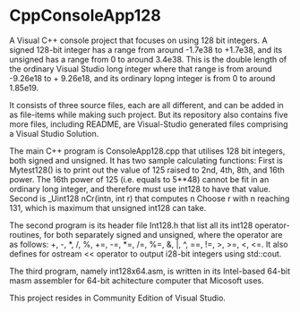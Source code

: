 # CppConsoleApp128

A Visual C++ console project that focuses on using 128 bit integers.
A signed 128-bit integer has a range from around -1.7e38 to +1.7e38, and its unsigned has a range from 0 to around 3.4e38. This is the double length of the ordinary Visual Studio long integer where that range is from around -9.26e18 to + 9.26e18, and its ordinary lopng integer is from 0 to around 1.85e19.

It consists of three source files, each are all different, and can be added in as file-items while making such project. But its repository also contains five more files, including README, are Visual-Studio generated files comprising a Visual Studio Solution.

The main C++ program is ConsoleApp128.cpp that utilises 128 bit integers, both signed and unsigned.
It has two sample calculating functions: 
      First is Mytest128() is to print out the value of 125 raised to 2nd, 4th, 8th, and 16th power.
      The 16th power of 125 (i.e. equals to 5**48) cannot be fit in an ordinary long integer, and therefore must use int128 to have that value.
      Second is _Uint128 nCr(intn, int r) that computes n Choose r with n reaching 131, which is maximum that unsigned int128 can take. 
      
The second program is its header file Int128.h that list all its int128 operator-routines, for both separately signed and unsigned,
where the operator are as follows: +, -, *, /, %, +=, -=, *=, /=, %=, &, |, ^, ==, !=, >, >=, <, <=.
It also defines for ostream << operator to output i28-bit integers using std::cout.

The third program, namely int128x64.asm, is written in its Intel-based 64-bit masm assembler for 64-bit achitecture computer that Micosoft uses.

This project resides in Community Edition of Visual Studio.
    
